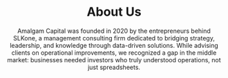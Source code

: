 ---
layout: about
permalink: /about
title: About Us
meta-title: About Us - Amalgam Capital Private Equity & Operations
description: Our story of bridging operational expertise with investment capital to transform undervalued businesses into market leaders
lineone: "About "
linetwo: "Us"
subtitle: "Amalgam Capital was founded in 2020 by the entrepreneurs behind SLKone, a management consulting firm dedicated to bridging strategy, leadership, and knowledge through data-driven solutions. While advising clients on operational improvements, we recognized a gap in the middle market: businesses needed investors who truly understood operations, not just spreadsheets."
additional: "As a family-driven independent sponsor with offices in New York, Philadelphia, Atlanta, and Raleigh-Durham, Amalgam combines patient capital with hands-on operational expertise to transform undervalued businesses into market leaders while preserving the legacy that founders worked so hard to build."

what_makes_different:
  points:
    - title: "Operators at Our Core"
      icon: "fa-tools"
      description: "Our partners have led global turnarounds, managed factory floors, implemented lean processes, and driven strategic M&A. We understand business challenges because we've solved them ourselves."
    - title: "SLKone's Proven Methodologies"
      icon: "fa-chart-line"
      description: "Our portfolio companies benefit from the same battle-tested operational playbooks that have delivered billions in value for global organizations. As one of Financial Services Review's Top 10 M&A Consulting Firms (2022), SLKone's analytics-driven approach to integration and performance improvement forms the foundation of our investment thesis."
    - title: "Family-First Culture"
      icon: "fa-users"
      description: "Three of our partners are family (a father and two sons), and the others are long-time colleagues who operate with a 'no egos, no ivory tower' philosophy. This culture translates into how we work with portfolio companies – with respect, collaboration, and shared success."
    - title: "Independent Sponsor Model"
      icon: "fa-handshake"
      description: "Without the pressures of a traditional fund, we can focus on creating sustainable value rather than financial engineering for quick exits. Our typical holding period of 4-7 years aligns with natural business cycles, not artificial deadlines."

our_mission:
  statement: "Our mission is to transform undervalued businesses into market leaders by combining operational excellence with patient capital, preserving founder legacies while delivering exceptional returns for all stakeholders."
--- 